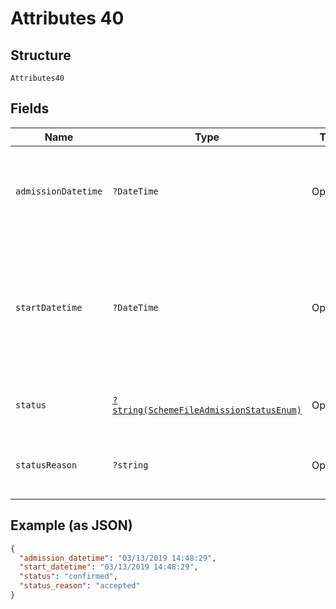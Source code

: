 
# Attributes 40

## Structure

`Attributes40`

## Fields

| Name | Type | Tags | Description | Getter | Setter |
|  --- | --- | --- | --- | --- | --- |
| `admissionDatetime` | `?DateTime` | Optional | Time when the Form3 system begins processing of the admission | getAdmissionDatetime(): ?\DateTime | setAdmissionDatetime(?\DateTime admissionDatetime): void |
| `startDatetime` | `?DateTime` | Optional | Time the admission request was received by Form3. Used to compute the total processing time | getStartDatetime(): ?\DateTime | setStartDatetime(?\DateTime startDatetime): void |
| `status` | [`?string(SchemeFileAdmissionStatusEnum)`](../../doc/models/scheme-file-admission-status-enum.md) | Optional | Status of the scheme file admission | getStatus(): ?string | setStatus(?string status): void |
| `statusReason` | `?string` | Optional | Plain-text description of the status attribute | getStatusReason(): ?string | setStatusReason(?string statusReason): void |

## Example (as JSON)

```json
{
  "admission_datetime": "03/13/2019 14:48:29",
  "start_datetime": "03/13/2019 14:48:29",
  "status": "confirmed",
  "status_reason": "accepted"
}
```

